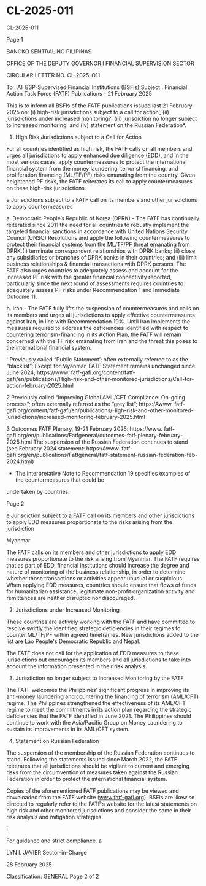 # CL-2025-011

CL-2025-011

Page 1

BANGKO SENTRAL NG PILIPINAS

OFFICE OF THE DEPUTY GOVERNOR I FINANCIAL SUPERVISION SECTOR

CIRCULAR LETTER NO. CL-2025-O11

To : All BSP-Supervised Financial Institutions (BSFIs) Subject : Financial Action Task Force (FATF) Publications - 21 February 2025

This is to inform all BSFls of the FATF publications issued last 21 February 2025 on: (i) high-risk jurisdictions subject to a call for action’, (ii) jurisdictions under increased monitoring?; (iii) jurisdiction no longer subject to increased monitoring; and (iv) statement on the Russian Federation*.

1. High Risk Jurisdictions subject to a Call for Action

For all countries identified as high risk, the FATF calls on all members and urges all jurisdictions to apply enhanced due diligence (EDD), and in the most serious cases, apply countermeasures to protect the international financial system from the money laundering, terrorist financing, and proliferation financing (ML/TF/PF) risks emanating from the country. Given heightened PF risks, the FATF reiterates its call to apply countermeasures on these high-risk jurisdictions.

e Jurisdictions subject to a FATF call on its members and other jurisdictions to apply countermeasures

a. Democratic People’s Republic of Korea (DPRK) - The FATF has continually reiterated since 2011 the need for all countries to robustly implement the targeted financial sanctions in accordance with United Nations Security Council (UNSC) Resolutions and apply the following countermeasures to protect their financial systems from the ML/TF/PF threat emanating from DPRK:(i) terminate correspondent relationships with DPRK banks; (ii) close any subsidiaries or branches of DPRK banks in their countries; and (iii) limit business relationships & financial transactions with DPRK persons. The FATF also urges countries to adequately assess and account for the increased PF risk with the greater financial connectivity reported, particularly since the next round of assessments requires countries to adequately assess PF risks under Recommendation 1 and Immediate Outcome 11.

b. Iran - The FATF fully lifts the suspension of countermeasures and calls on its members and urges all jurisdictions to apply effective countermeasures against Iran, in line with Recommendation 19%. Until Iran implements the measures required to address the deficiencies identified with respect to countering terrorism-financing in its Action Plan, the FATF will remain concerned with the TF risk emanating from Iran and the threat this poses to the international financial system.

' Previously called “Public Statement’; often externally referred to as the “blacklist”; Except for Myanmar, FATF Statement remains unchanged since June 2024; https://www. fatf-gafi.org/content/fatf- gafi/en/publications/High-risk-and-other-monitored-jurisdictions/Call-for-action-february-2025.html

2 Previously called “Improving Global AML/CFT Compliance: On-going process”; often externally referred as the “grey list”; https:/Awww. fatf-gafi.org/content/fatf-gafi/en/publications/High-risk-and-other-monitored- jurisdictions/increased-monitoring-february-2025.html

3 Outcomes FATF Plenary, 19-21 February 2025: https://www. fatf-gafi.org/en/publications/Fatfgeneral/outcomes-fatf-plenary-february-2025.html The suspension of the Russian Federation continues to stand (see February 2024 statement: https:/Awww. fatf-gafi.org/en/publications/Fatfgeneral/fatf-statement-russian-federation-feb-2024.html)

* The Interpretative Note to Recommendation 19 specifies examples of the countermeasures that could be

undertaken by countries.

Page 2

e Jurisdiction subject to a FATF call on its members and other jurisdictions to apply EDD measures proportionate to the risks arising from the jurisdiction

Myanmar

The FATF calls on its members and other jurisdictions to apply EDD measures proportionate to the risk arising from Myanmar. The FATF requires that as part of EDD, financial institutions should increase the degree and nature of monitoring of the business relationship, in order to determine whether those transactions or activities appear unusual or suspicious. When applying EDD measures, countries should ensure that flows of funds for humanitarian assistance, legitimate non-profit organization activity and remittances are neither disrupted nor discouraged.

2. Jurisdictions under Increased Monitoring

These countries are actively working with the FATF and have committed to resolve swiftly the identified strategic deficiencies in their regimes to counter ML/TF/PF within agreed timeframes. New jurisdictions added to the list are Lao People's Democratic Republic and Nepal.

The FATF does not call for the application of EDD measures to these jurisdictions but encourages its members and all jurisdictions to take into account the information presented in their risk analysis.

3. Jurisdiction no longer subject to Increased Monitoring by the FATF

The FATF welcomes the Philippines’ significant progress in improving its anti-money laundering and countering the financing of terrorism (AML/CFT) regime. The Philippines strengthened the effectiveness of its AML/CFT regime to meet the commitments in its action plan regarding the strategic deficiencies that the FATF identified in June 2021. The Philippines should continue to work with the Asia/Pacific Group on Money Laundering to sustain its improvements in its AML/CFT system.

4. Statement on Russian Federation

The suspension of the membership of the Russian Federation continues to stand. Following the statements issued since March 2022, the FATF reiterates that all jurisdictions should be vigilant to current and emerging risks from the circumvention of measures taken against the Russian Federation in order to protect the international financial system.

Copies of the aforementioned FATF publications may be viewed and downloaded from the FATF website (www.fatf-gafi.org). BSFls are likewise directed to regularly refer to the FATF’s website for the latest statements on high risk and other monitored jurisdictions and consider the same in their risk analysis and mitigation strategies.

i

For guidance and strict compliance. a

LYN I. JAVIER Sector-in-Charge

28 February 2025

Classification: GENERAL Page 2 of 2